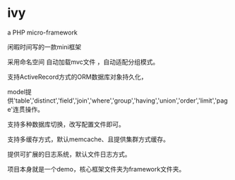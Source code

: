 ivy
===
a PHP micro-framework

闲暇时间写的一款mini框架

采用命名空间 自动加载mvc文件 ，自动适配分组模式。

支持ActiveRecord方式的ORM数据库对象持久化，

model提供'table','distinct','field','join','where','group','having','union','order','limit','page'连贯操作。

支持多种数据库切换，改写配置文件即可。

支持多缓存方式，默认memcache、且提供集群方式缓存。

提供可扩展的日志系统，默认文件日志方式。



项目本身就是一个demo，核心框架文件夹为framework文件夹。
